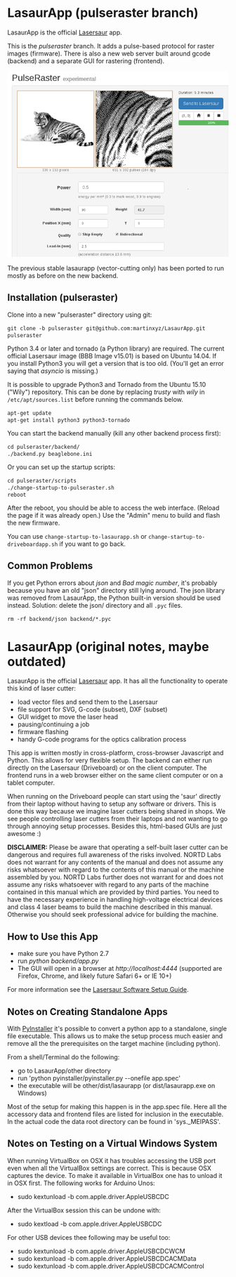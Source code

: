LasaurApp (pulseraster branch)
==============================

LasaurApp is the official [Lasersaur](http://lasersaur.com) app.

This is the *pulseraster* branch. It adds a pulse-based protocol for
raster images (firmware). There is also a new web server built around
gcode (backend) and a separate GUI for rastering (frontend).

![Screenshot](screenshot.png?raw=true)

The previous stable lasaurapp (vector-cutting only) has been ported to
run mostly as before on the new backend.

Installation (pulseraster)
--------------------------

Clone into a new "pulseraster" directory using git:

```
git clone -b pulseraster git@github.com:martinxyz/LasaurApp.git pulseraster
```

Python 3.4 or later and tornado (a Python library) are required.
The current official Lasersaur image (BBB Image v15.01) is based on
Ubuntu 14.04.  If you install Python3 you will get a version that is
too old. (You'll get an error saying that *asyncio* is missing.)

It is possible to upgrade Python3 and Tornado from the Ubuntu 15.10
("Wily") repository. This can be done by replacing *trusty* with
*wily* in `/etc/apt/sources.list` before running the commands below.


```
apt-get update
apt-get install python3 python3-tornado
```

You can start the backend manually (kill any other backend process first):
```
cd pulseraster/backend/
./backend.py beaglebone.ini
```

Or you can set up the startup scripts:

```
cd pulseraster/scripts
./change-startup-to-pulseraster.sh
reboot
```

After the reboot, you should be able to access the web
interface. (Reload the page if it was already open.) Use the "Admin"
menu to build and flash the new firmware.

You can use ```change-startup-to-lasaurapp.sh``` or
```change-startup-to-driveboardapp.sh``` if you want to go back.


Common Problems
---------------

If you get Python errors about *json* and *Bad magic number*, it's
probably because you have an old "json" directory still lying around.
The json library was removed from LasaurApp, the Python built-in
version should be used instead.  Solution: delete the json/ directory
and all `.pyc` files.

```
rm -rf backend/json backend/*.pyc
```

LasaurApp (original notes, maybe outdated)
==========================================

LasaurApp is the official [Lasersaur](http://lasersaur.com) app. It has all the functionality to operate this kind of laser cutter:

- load vector files and send them to the Lasersaur
- file support for SVG, G-code (subset), DXF (subset)
- GUI widget to move the laser head
- pausing/continuing a job
- firmware flashing
- handy G-code programs for the optics calibration process

This app is written mostly in cross-platform, cross-browser Javascript and Python. This allows for very flexible setup. The backend can either run directly on the Lasersaur (Driveboard) or on the client computer. The frontend runs in a web browser either on the same client computer or on a tablet computer.

When running on the Driveboard people can start using the 'saur' directly from their laptop without having to setup any software or drivers. This is done this way because we imagine laser cutters being shared in shops. We see people controlling laser cutters from their laptops and not wanting to go through annoying setup processes. Besides this, html-based GUIs are just awesome :)

**DISCLAIMER:** Please be aware that operating a self-built laser cutter can be dangerous and requires full awareness of the risks involved. NORTD Labs does not warrant for any contents of the manual and does not assume any risks whatsoever with regard to the contents of this manual or the machine assembled by you. NORTD Labs further does not warrant for and does not assume any risks whatsoever with regard to any parts of the machine contained in this manual which are provided by third parties. You need to have the necessary experience in handling high-voltage electrical devices and class 4 laser beams to build the machine described in this manual. Otherwise you should seek professional advice for building the machine.


How to Use this App
-------------------


* make sure you have Python 2.7
* run *python backend/app.py*
* The GUI will open in a browser at *http://localhost:4444*
  (supported are Firefox, Chrome, and likely future Safari 6+ or IE 10+)

For more information see the [Lasersaur Software Setup Guide](http://www.lasersaur.com/manual/software).



Notes on Creating Standalone Apps
----------------------------------

With [PyInstaller](http://www.pyinstaller.org) it's possible to convert a python app to a standalone, single file executable. This allows us to make the setup process much easier and remove all the the prerequisites on the target machine (including python).

From a shell/Terminal do the following:

* go to LasaurApp/other directory
* run 'python pyinstaller/pyinstaller.py --onefile app.spec'
* the executable will be other/dist/lasaurapp (or dist/lasaurapp.exe on Windows)

Most of the setup for making this happen is in the app.spec file. Here all the accessory data and frontend files are listed for inclusion in the executable. In the actual code the data root directory can be found in 'sys._MEIPASS'.


Notes on Testing on a Virtual Windows System
---------------------------------------------
When running VirtualBox on OSX it has troubles accessing the USB port even when all the VirtualBox settings are correct. This is because OSX captures the device. To make it available in VirtualBox one has to unload it in OSX first. The following works for Arduino Unos:

- sudo kextunload -b com.apple.driver.AppleUSBCDC

After the VirtualBox session this can be undone with:

- sudo kextload -b com.apple.driver.AppleUSBCDC

For other USB devices thee following may be useful too:
- sudo kextunload -b com.apple.driver.AppleUSBCDCWCM
- sudo kextunload -b com.apple.driver.AppleUSBCDCACMData
- sudo kextunload -b com.apple.driver.AppleUSBCDCACMControl

